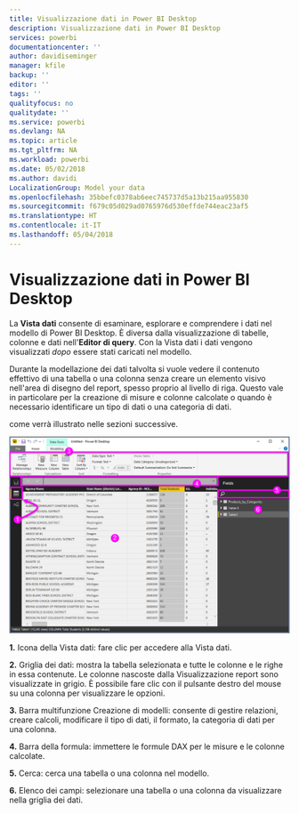 ```yaml
---
title: Visualizzazione dati in Power BI Desktop
description: Visualizzazione dati in Power BI Desktop
services: powerbi
documentationcenter: ''
author: davidiseminger
manager: kfile
backup: ''
editor: ''
tags: ''
qualityfocus: no
qualitydate: ''
ms.service: powerbi
ms.devlang: NA
ms.topic: article
ms.tgt_pltfrm: NA
ms.workload: powerbi
ms.date: 05/02/2018
ms.author: davidi
LocalizationGroup: Model your data
ms.openlocfilehash: 35bbefc0378ab6eec745737d5a13b215aa955830
ms.sourcegitcommit: f679c05d029ad0765976d530effde744eac23af5
ms.translationtype: HT
ms.contentlocale: it-IT
ms.lasthandoff: 05/04/2018
---
```

# <a name="data-view-in-power-bi-desktop"></a>Visualizzazione dati in Power BI Desktop
La **Vista dati** consente di esaminare, esplorare e comprendere i dati nel modello di Power BI Desktop. È diversa dalla visualizzazione di tabelle, colonne e dati nell'**Editor di query**. Con la Vista dati i dati vengono visualizzati *dopo* essere stati caricati nel modello.

Durante la modellazione dei dati talvolta si vuole vedere il contenuto effettivo di una tabella o una colonna senza creare un elemento visivo nell'area di disegno del report, spesso proprio al livello di riga. Questo vale in particolare per la creazione di misure e colonne calcolate o quando è necessario identificare un tipo di dati o una categoria di dati.

come verrà illustrato nelle sezioni successive.

![](media/desktop-data-view/dataview_fullscreen.png)

**1.** Icona della Vista dati: fare clic per accedere alla Vista dati.

**2.** Griglia dei dati: mostra la tabella selezionata e tutte le colonne e le righe in essa contenute. Le colonne nascoste dalla Visualizzazione report sono visualizzate in grigio. È possibile fare clic con il pulsante destro del mouse su una colonna per visualizzare le opzioni.

**3.** Barra multifunzione Creazione di modelli: consente di gestire relazioni, creare calcoli, modificare il tipo di dati, il formato, la categoria di dati per una colonna.

**4.** Barra della formula: immettere le formule DAX per le misure e le colonne calcolate.

**5.** Cerca: cerca una tabella o una colonna nel modello.

**6.** Elenco dei campi: selezionare una tabella o una colonna da visualizzare nella griglia dei dati.

